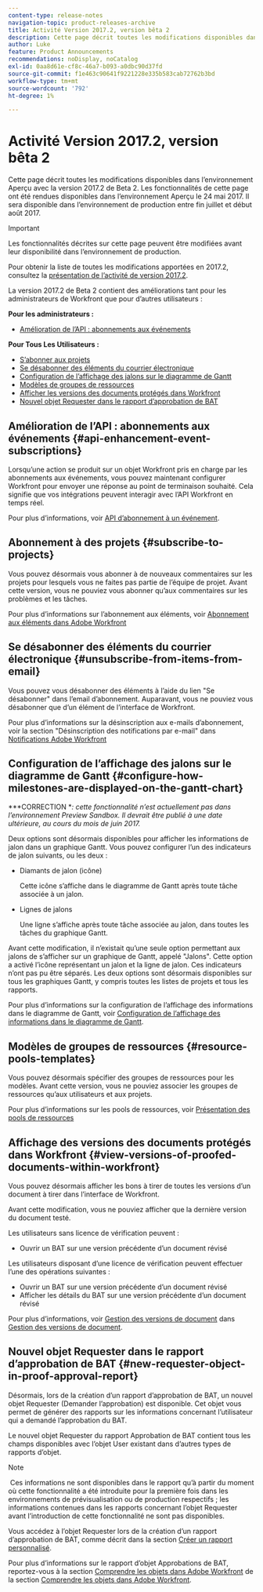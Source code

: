 ```yaml
---
content-type: release-notes
navigation-topic: product-releases-archive
title: Activité Version 2017.2, version bêta 2
description: Cette page décrit toutes les modifications disponibles dans l’environnement Aperçu avec la version 2017.2 de Beta 2. Les fonctionnalités de cette page ont été rendues disponibles dans l’environnement Aperçu le 24 mai 2017. Il sera disponible dans l’environnement de production entre fin juillet et début août 2017.
author: Luke
feature: Product Announcements
recommendations: noDisplay, noCatalog
exl-id: 0aa8d61e-cf8c-46a7-b093-a0dbc90d37fd
source-git-commit: f1e463c90641f9221228e335b583cab72762b3bd
workflow-type: tm+mt
source-wordcount: '792'
ht-degree: 1%

---
```


# Activité Version 2017.2, version bêta 2

Cette page décrit toutes les modifications disponibles dans l’environnement Aperçu avec la version 2017.2 de Beta 2. Les fonctionnalités de cette page ont été rendues disponibles dans l’environnement Aperçu le 24 mai 2017. Il sera disponible dans l’environnement de production entre fin juillet et début août 2017.

>[!IMPORTANT]
>
>Les fonctionnalités décrites sur cette page peuvent être modifiées avant leur disponibilité dans l’environnement de production.

Pour obtenir la liste de toutes les modifications apportées en 2017.2, consultez la [présentation de l’activité de version 2017.2](../../../../product-announcements/product-releases/quarterly-release-archive/2017.2-release-activity/2017-2-release-activity-overview.md).

La version 2017.2 de Beta 2 contient des améliorations tant pour les administrateurs de Workfront que pour d’autres utilisateurs :

**Pour les administrateurs :**

* [Amélioration de l’API : abonnements aux événements](#api-enhancement-event-subscriptions)

**Pour Tous Les Utilisateurs :**

* [S’abonner aux projets](#subscribe-to-projects)
* [Se désabonner des éléments du courrier électronique](#unsubscribe-from-items-from-email)
* [Configuration de l’affichage des jalons sur le diagramme de Gantt](#configure-how-milestones-are-displayed-on-the-gantt-chart)
* [Modèles de groupes de ressources](#resource-pools-templates)
* [ Afficher les versions des documents protégés dans Workfront](#view-versions-of-proofed-documents-within-workfront)
* [Nouvel objet Requester dans le rapport d’approbation de BAT](#new-requester-object-in-proof-approval-report)

## Amélioration de l’API : abonnements aux événements {#api-enhancement-event-subscriptions}

Lorsqu’une action se produit sur un objet Workfront pris en charge par les abonnements aux événements, vous pouvez maintenant configurer Workfront pour envoyer une réponse au point de terminaison souhaité. Cela signifie que vos intégrations peuvent interagir avec l’API Workfront en temps réel.

Pour plus d’informations, voir [API d’abonnement à un événement](../../../../wf-api/general/event-subs-api.md). 

## Abonnement à des projets {#subscribe-to-projects}

Vous pouvez désormais vous abonner à de nouveaux commentaires sur les projets pour lesquels vous ne faites pas partie de l’équipe de projet. Avant cette version, vous ne pouviez vous abonner qu’aux commentaires sur les problèmes et les tâches.

Pour plus d’informations sur l’abonnement aux éléments, voir [Abonnement aux éléments dans Adobe Workfront](../../../../workfront-basics/using-notifications/subscribe-to-items-in-workfront.md)

## Se désabonner des éléments du courrier électronique {#unsubscribe-from-items-from-email}

Vous pouvez vous désabonner des éléments à l’aide du lien &quot;Se désabonner&quot; dans l’email d’abonnement. Auparavant, vous ne pouviez vous désabonner que d’un élément de l’interface de Workfront.

Pour plus d’informations sur la désinscription aux e-mails d’abonnement, voir la section &quot;Désinscription des notifications par e-mail&quot; dans [Notifications Adobe Workfront](../../../../workfront-basics/using-notifications/wf-notifications.md) 

## Configuration de l’affichage des jalons sur le diagramme de Gantt {#configure-how-milestones-are-displayed-on-the-gantt-chart}

***CORRECTION **: cette fonctionnalité n’est actuellement pas dans l’environnement Preview Sandbox. Il devrait être publié à une date ultérieure, au cours du mois de juin 2017.*

Deux options sont désormais disponibles pour afficher les informations de jalon dans un graphique Gantt. Vous pouvez configurer l’un des indicateurs de jalon suivants, ou les deux :

* Diamants de jalon (icône)

  Cette icône s’affiche dans le diagramme de Gantt après toute tâche associée à un jalon.

* Lignes de jalons

  Une ligne s’affiche après toute tâche associée au jalon, dans toutes les tâches du graphique Gantt.

Avant cette modification, il n’existait qu’une seule option permettant aux jalons de s’afficher sur un graphique de Gantt, appelé &quot;Jalons&quot;. Cette option a activé l’icône représentant un jalon et la ligne de jalon. Ces indicateurs n’ont pas pu être séparés. Les deux options sont désormais disponibles sur tous les graphiques Gantt, y compris toutes les listes de projets et tous les rapports. 

Pour plus d’informations sur la configuration de l’affichage des informations dans le diagramme de Gantt, voir [Configuration de l’affichage des informations dans le diagramme de Gantt](../../../../manage-work/gantt-chart/use-the-gantt-chart/configure-info-on-gantt-chart.md).

## Modèles de groupes de ressources {#resource-pools-templates}

Vous pouvez désormais spécifier des groupes de ressources pour les modèles. Avant cette version, vous ne pouviez associer les groupes de ressources qu’aux utilisateurs et aux projets.

Pour plus d’informations sur les pools de ressources, voir [Présentation des pools de ressources](../../../../resource-mgmt/resource-planning/resource-pools/work-with-resource-pools.md)

## Affichage des versions des documents protégés dans Workfront {#view-versions-of-proofed-documents-within-workfront}

Vous pouvez désormais afficher les bons à tirer de toutes les versions d’un document à tirer dans l’interface de Workfront. 

Avant cette modification, vous ne pouviez afficher que la dernière version du document testé.

Les utilisateurs sans licence de vérification peuvent :

* Ouvrir un BAT sur une version précédente d’un document révisé

Les utilisateurs disposant d’une licence de vérification peuvent effectuer l’une des opérations suivantes :

* Ouvrir un BAT sur une version précédente d’un document révisé
* Afficher les détails du BAT sur une version précédente d’un document révisé

Pour plus d’informations, voir [Gestion des versions de document](../../../../documents/managing-documents/manage-document-versions.md) dans [Gestion des versions de document](../../../../documents/managing-documents/manage-document-versions.md).

## Nouvel objet Requester dans le rapport d’approbation de BAT {#new-requester-object-in-proof-approval-report}

Désormais, lors de la création d’un rapport d’approbation de BAT, un nouvel objet Requester (Demander l’approbation) est disponible. Cet objet vous permet de générer des rapports sur les informations concernant l’utilisateur qui a demandé l’approbation du BAT. 

Le nouvel objet Requester du rapport Approbation de BAT contient tous les champs disponibles avec l’objet User existant dans d’autres types de rapports d’objet.

>[!NOTE]
>
> Ces informations ne sont disponibles dans le rapport qu’à partir du moment où cette fonctionnalité a été introduite pour la première fois dans les environnements de prévisualisation ou de production respectifs ; les informations contenues dans les rapports concernant l’objet Requester avant l’introduction de cette fonctionnalité ne sont pas disponibles.

Vous accédez à l’objet Requester lors de la création d’un rapport d’approbation de BAT, comme décrit dans la section [Créer un rapport personnalisé](../../../../reports-and-dashboards/reports/creating-and-managing-reports/create-custom-report.md).

Pour plus d’informations sur le rapport d’objet Approbations de BAT, reportez-vous à la section [Comprendre les objets dans Adobe Workfront](../../../../workfront-basics/navigate-workfront/workfront-navigation/understand-objects.md) de la section [Comprendre les objets dans Adobe Workfront](../../../../workfront-basics/navigate-workfront/workfront-navigation/understand-objects.md).
